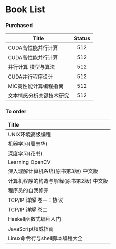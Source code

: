 # Book List


### Purchased 

| Title        | Status |
| ------------ | :----: |
| CUDA高性能并行计算  |  512   |
| CUDA高性能并行计算  |  512   |
| 并行计算 模型与算法   |  512   |
| CUDA并行程序设计   |  512   |
| MIC高性能计算编程指南 |  512   |
| 文本情感分析关键技术研究 |  512   |



### To order

| Title                  |
| :--------------------- |
| UNIX环境高级编程             |
| 机器学习(周志华)              |
| 深度学习(花书)               |
| Learning OpenCV        |
| 深入理解计算机系统(原书第3版) 中文版   |
| 计算机程序的构造与解释(原书第2版) 中文版 |
| 程序员的自我修养               |
| TCP/IP 详解 卷一：协议        |
| TCP/IP 详解 卷二           |
| Haskell函数式编程入门 |
| JavaScript权威指南 |
| Linux命令行与shell脚本编程大全 |
